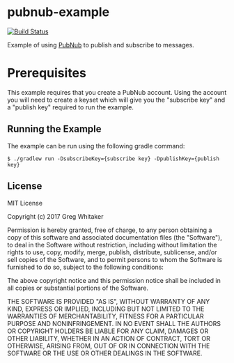 # pubnub-example
[![Build Status](https://travis-ci.org/gregwhitaker/pubnub-example.svg?branch=master)](https://travis-ci.org/gregwhitaker/pubnub-example)

Example of using [PubNub](http://www.pubnub.com) to publish and subscribe to messages.

# Prerequisites
This example requires that you create a PubNub account.  Using the account you will need 
to create a keyset which will give you the "subscribe key" and a "publish key" required to run
the example.

## Running the Example
The example can be run using the following gradle command:

```
$ ./gradlew run -DsubscribeKey={subscribe key} -DpublishKey={publish key}
```

## License
MIT License

Copyright (c) 2017 Greg Whitaker

Permission is hereby granted, free of charge, to any person obtaining a copy
of this software and associated documentation files (the "Software"), to deal
in the Software without restriction, including without limitation the rights
to use, copy, modify, merge, publish, distribute, sublicense, and/or sell
copies of the Software, and to permit persons to whom the Software is
furnished to do so, subject to the following conditions:

The above copyright notice and this permission notice shall be included in all
copies or substantial portions of the Software.

THE SOFTWARE IS PROVIDED "AS IS", WITHOUT WARRANTY OF ANY KIND, EXPRESS OR
IMPLIED, INCLUDING BUT NOT LIMITED TO THE WARRANTIES OF MERCHANTABILITY,
FITNESS FOR A PARTICULAR PURPOSE AND NONINFRINGEMENT. IN NO EVENT SHALL THE
AUTHORS OR COPYRIGHT HOLDERS BE LIABLE FOR ANY CLAIM, DAMAGES OR OTHER
LIABILITY, WHETHER IN AN ACTION OF CONTRACT, TORT OR OTHERWISE, ARISING FROM,
OUT OF OR IN CONNECTION WITH THE SOFTWARE OR THE USE OR OTHER DEALINGS IN THE
SOFTWARE.
